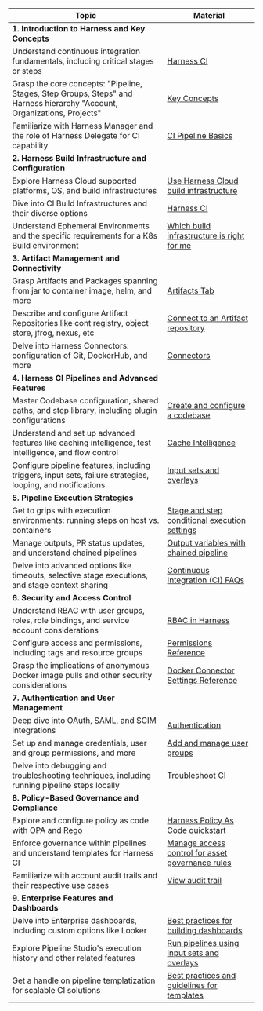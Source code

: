 

| Topic | Material |
| -------------------------------------------------------------------------------------------------------------------------------------- | ------------------------|
| **1. Introduction to Harness and Key Concepts** ||
| Understand continuous integration fundamentals, including critical stages or steps | [Harness CI](https://developer.harness.io/tutorials/ci-pipelines/fastest-ci/#harness-ci) |
|Grasp the core concepts: "Pipeline, Stages, Step Groups, Steps" and Harness hierarchy "Account, Organizations, Projects" | [Key Concepts](https://developer.harness.io/docs/getting-started/learn-harness-key-concepts/) |
| Familiarize with Harness Manager and the role of Harness Delegate for CI capability | [CI Pipeline Basics](https://developer.harness.io/docs/continuous-integration/ci-quickstarts/ci-pipeline-basics) |
| **2. Harness Build Infrastructure and Configuration** ||
| Explore Harness Cloud supported platforms, OS, and build infrastructures | [Use Harness Cloud build infrastructure](https://developer.harness.io/docs/continuous-integration/use-ci/set-up-build-infrastructure/use-harness-cloud-build-infrastructure/) |
| Dive into CI Build Infrastructures and their diverse options | [Harness CI](https://developer.harness.io/tutorials/ci-pipelines/fastest-ci/#harness-ci) |
| Understand Ephemeral Environments and the specific requirements for a K8s Build environment | [Which build infrastructure is right for me](https://developer.harness.io/docs/continuous-integration/use-ci/set-up-build-infrastructure/which-build-infrastructure-is-right-for-me/) |
| **3. Artifact Management and Connectivity** ||
| Grasp Artifacts and Packages spanning from jar to container image, helm, and more | [Artifacts Tab](https://developer.harness.io/tutorials/ci-pipelines/publish/artifacts-tab/) |
| Describe and configure Artifact Repositories like cont registry, object store, jfrog, nexus, etc | [Connect to an Artifact repository](https://developer.harness.io/docs/platform/connectors/artifact-repositories/connect-to-an-artifact-repo/) |
| Delve into Harness Connectors: configuration of Git, DockerHub, and more | [Connectors](https://developer.harness.io/docs/category/connectors) |
| **4. Harness CI Pipelines and Advanced Features** ||
| Master Codebase configuration, shared paths, and step library, including plugin configurations | [Create and configure a codebase](https://developer.harness.io/docs/continuous-integration/use-ci/codebase-configuration/create-and-configure-a-codebase) |
| Understand and set up advanced features like caching intelligence, test intelligence, and flow control | [Cache Intelligence](https://developer.harness.io/docs/continuous-integration/use-ci/caching-ci-data/cache-intelligence/) |
| Configure pipeline features, including triggers, input sets, failure strategies, looping, and notifications | [Input sets and overlays](https://developer.harness.io/docs/platform/pipelines/input-sets/) |
| **5. Pipeline Execution Strategies** ||
| Get to grips with execution environments: running steps on host vs. containers | [Stage and step conditional execution settings](https://developer.harness.io/docs/continuous-delivery/x-platform-cd-features/executions/step-and-stage-conditional-execution-settings/) |
| Manage outputs, PR status updates, and understand chained pipelines | [Output variables with chained pipeline](https://developer.harness.io/kb/continuous-delivery/articles/chained-pipeline-output-variables/) |
| Delve into advanced options like timeouts, selective stage executions, and stage context sharing | [Continuous Integration (CI) FAQs](https://developer.harness.io/docs/frequently-asked-questions/harness-faqs/continuous-integration-ci-faqs/#what-is-the-timeout-limit-for-a-ci-pipeline) |
| **6. Security and Access Control** ||
| Understand RBAC with user groups, roles, role bindings, and service account considerations | [RBAC in Harness](https://developer.harness.io/docs/platform/role-based-access-control/rbac-in-harness) |
| Configure access and permissions, including tags and resource groups | [Permissions Reference](https://developer.harness.io/docs/platform/role-based-access-control/permissions-reference) |
| Grasp the implications of anonymous Docker image pulls and other security considerations | [Docker Connector Settings Reference](https://developer.harness.io/docs/platform/connectors/cloud-providers/ref-cloud-providers/docker-registry-connector-settings-reference/) |
| **7. Authentication and User Management** ||
| Deep dive into OAuth, SAML, and SCIM integrations | [Authentication](https://developer.harness.io/docs/category/authentication) |
| Set up and manage credentials, user and group permissions, and more | [Add and manage user groups](https://developer.harness.io/docs/platform/role-based-access-control/add-user-groups) |
| Delve into debugging and troubleshooting techniques, including running pipeline steps locally | [Troubleshoot CI](https://developer.harness.io/docs/continuous-integration/troubleshoot-ci/troubleshooting-ci/) |
| **8. Policy-Based Governance and Compliance** ||
| Explore and configure policy as code with OPA and Rego | [Harness Policy As Code quickstart](https://developer.harness.io/docs/platform/Governance/Policy-as-code/harness-governance-quickstart) |
| Enforce governance within pipelines and understand templates for Harness CI | [Manage access control for asset governance rules](https://developer.harness.io/docs/cloud-cost-management/getting-started-ccm/access-control/rbac-asset-gov/) |
| Familiarize with account audit trails and their respective use cases | [View audit trail](https://developer.harness.io/docs/platform/governance/audit-trail/audit-trail/) |
| **9. Enterprise Features and Dashboards** ||
| Delve into Enterprise dashboards, including custom options like Looker | [Best practices for building dashboards](https://developer.harness.io/docs/platform/dashboards/dashboard-best-practices/) |
| Explore Pipeline Studio's execution history and other related features | [Run pipelines using input sets and overlays](https://developer.harness.io/docs/platform/pipelines/run-pipelines-using-input-sets-and-overlays/) |
| Get a handle on pipeline templatization for scalable CI solutions | [Best practices and guidelines for templates](https://developer.harness.io/docs/platform/templates/templates-best-practices/) |

